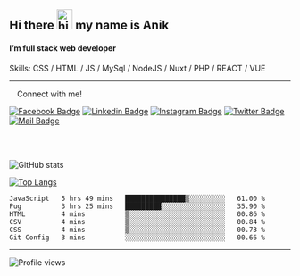 ## Hi there <img src="https://user-images.githubusercontent.com/1303154/88677602-1635ba80-d120-11ea-84d8-d263ba5fc3c0.gif" width="28px" height="36" alt="hi"> my name is Anik

#### I’m full stack web developer

Skills:  CSS / HTML / JS / MySql / NodeJS / Nuxt / PHP / REACT / VUE


---

&emsp;Connect with me!

<a href="https://www.facebook.com/anik.aritro" target="_blank">![Facebook Badge](https://img.shields.io/badge/Facebook-1877F2?style=for-the-badge&logo=facebook&logoColor=white)</a> [![Linkedin Badge](https://img.shields.io/badge/LinkedIn-0077B5?style=for-the-badge&logo=linkedin&logoColor=white)](https://www.linkedin.com/in/anik-hossain540323/) [![Instagram Badge](https://img.shields.io/badge/Instagram-E4405F?style=for-the-badge&logo=instagram&logoColor=white)](https://www.instagram.com/aritro.anik) [![Twitter Badge](https://img.shields.io/badge/Twitter-1DA1F2?style=for-the-badge&logo=twitter&logoColor=white)](https://twitter.com/AritroAnik) [![Mail Badge](https://img.shields.io/badge/Gmail-D14836?style=for-the-badge&logo=gmail&logoColor=white)](mailto:anikhossain9120@gmail.com)

</br>
</br>


![GitHub stats](https://github-readme-stats.vercel.app/api?username=anik-hossain&show_icons=true&theme=monokai)

[![Top Langs](https://github-readme-stats.vercel.app/api/top-langs/?username=anik-hossain&layout=compact&theme=monokai)](https://github.com/anik-hossain)

<!--START_SECTION:waka-->

```text
JavaScript   5 hrs 49 mins   ███████████████▒░░░░░░░░░   61.00 %
Pug          3 hrs 25 mins   █████████░░░░░░░░░░░░░░░░   35.90 %
HTML         4 mins          ▒░░░░░░░░░░░░░░░░░░░░░░░░   00.86 %
CSV          4 mins          ▒░░░░░░░░░░░░░░░░░░░░░░░░   00.84 %
CSS          4 mins          ▒░░░░░░░░░░░░░░░░░░░░░░░░   00.73 %
Git Config   3 mins          ░░░░░░░░░░░░░░░░░░░░░░░░░   00.66 %
```

<!--END_SECTION:waka-->
---

![Profile views](https://gpvc.arturio.dev/anik-hossain)  
